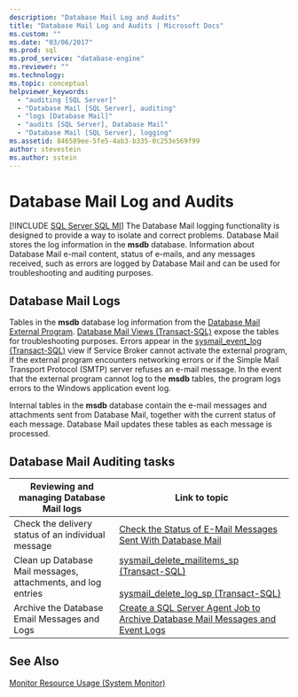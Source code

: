 ```yaml
---
description: "Database Mail Log and Audits"
title: "Database Mail Log and Audits | Microsoft Docs"
ms.custom: ""
ms.date: "03/06/2017"
ms.prod: sql
ms.prod_service: "database-engine"
ms.reviewer: ""
ms.technology: 
ms.topic: conceptual
helpviewer_keywords: 
  - "auditing [SQL Server]"
  - "Database Mail [SQL Server], auditing"
  - "logs [Database Mail]"
  - "audits [SQL Server], Database Mail"
  - "Database Mail [SQL Server], logging"
ms.assetid: 846589ee-5fe5-4ab3-b335-0c253e569f99
author: stevestein
ms.author: sstein
---
```

# Database Mail Log and Audits
[!INCLUDE [SQL Server SQL MI](../../includes/applies-to-version/sql-asdbmi.md)]
  The Database Mail logging functionality is designed to provide a way to isolate and correct problems. Database Mail stores the log information in the **msdb** database. Information about Database Mail e-mail content, status of e-mails, and any messages received, such as errors  are logged by Database Mail and can be used for troubleshooting and auditing purposes.  
  
## Database Mail Logs  
 Tables in the **msdb** database log information from the [Database Mail External Program](../../relational-databases/database-mail/database-mail-external-program.md). [Database Mail Views &#40;Transact-SQL&#41;](../../relational-databases/system-catalog-views/database-mail-views-transact-sql.md) expose the tables for troubleshooting purposes. Errors appear in the [sysmail_event_log &#40;Transact-SQL&#41;](../../relational-databases/system-catalog-views/sysmail-event-log-transact-sql.md) view if Service Broker cannot activate the external program, if the external program encounters networking errors or if the Simple Mail Transport Protocol (SMTP) server refuses an e-mail message. In the event that the external program cannot log to the **msdb** tables, the program logs errors to the Windows application event log.  
  
 Internal tables in the **msdb** database contain the e-mail messages and attachments sent from Database Mail, together with the current status of each message. Database Mail updates these tables as each message is processed.  
  
## Database Mail Auditing tasks  
  
|Reviewing and managing Database Mail logs|Link to topic|  
|-|-|  
|Check the delivery status of an individual message|[Check the Status of E-Mail Messages Sent With Database Mail](../../relational-databases/database-mail/check-the-status-of-e-mail-messages-sent-with-database-mail.md)|  
|Clean up Database Mail messages, attachments, and log entries|[sysmail_delete_mailitems_sp &#40;Transact-SQL&#41;](../../relational-databases/system-stored-procedures/sysmail-delete-mailitems-sp-transact-sql.md)<br /><br /> [sysmail_delete_log_sp &#40;Transact-SQL&#41;](../../relational-databases/system-stored-procedures/sysmail-delete-log-sp-transact-sql.md)|  
|Archive the Database Email Messages and Logs|[Create a SQL Server Agent Job to Archive Database Mail Messages and Event Logs](../../relational-databases/database-mail/create-a-sql-server-agent-job-to-archive-database-mail-messages-and-event-logs.md)|  
  
## See Also  
 [Monitor Resource Usage &#40;System Monitor&#41;](../../relational-databases/performance-monitor/monitor-resource-usage-system-monitor.md)  
  
  

